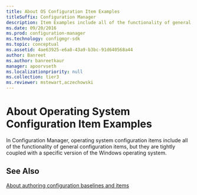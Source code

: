 ```yaml
---
title: About OS Configuration Item Examples
titleSuffix: Configuration Manager
description: Item Examples include all of the functionality of general configuration items. They are tightly coupled with a specific version of the Windows operating system.
ms.date: 09/20/2016
ms.prod: configuration-manager
ms.technology: configmgr-sdk
ms.topic: conceptual
ms.assetid: 4ae63925-e6a8-43a9-b3bc-91d640568a44
author: Banreet
ms.author: banreetkaur
manager: apoorvseth
ms.localizationpriority: null
ms.collection: tier3
ms.reviewer: mstewart,aczechowski
---
```

# About Operating System Configuration Item Examples
In Configuration Manager, operating system configuration items include all of the functionality of general configuration items, but they are tightly coupled with a specific version of the Windows operating system.  

## See Also  
[About authoring configuration baselines and items](about-authoring-configuration-baselines-and-configuration-items.md)
